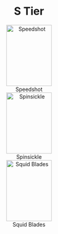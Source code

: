 <!DOCTYPE html>
<html lang="de">
<head>
  <meta charset="UTF-8">
  <title>S Tier Liste</title>
  <style>
    .container {
      text-align: center; /* Zentriert alles in der Mitte */
    }

    .item {
      display: inline-block; /* Damit die Items nebeneinander stehen */
      width: 120px; /* Breite = Bildbreite */
      margin: 10px; /* Abstand zwischen Items */
    }

    .item img {
      width: 120px;
      height: 160px;
    }

    .item p {
      margin: 0; /* Kein extra Abstand */
      text-align: center; /* Text in der Mitte */
    }
  </style>
</head>
<body>

<h1 style="text-align: center;">S Tier</h1>

<div class="container">

  <div class="item">
    <img src="https://images.mobi.gg/uploads/2025/03/speedshot-moco-gear.webp" alt="Speedshot">
    <p>Speedshot</p>
  </div>

  <div class="item">
    <img src="https://images.mobi.gg/uploads/2025/03/spinsickle-moco-gear.webp" alt="Spinsickle">
    <p>Spinsickle</p>
  </div>

  <div class="item">
    <img src="https://images.mobi.gg/uploads/2025/03/squid-blades-moco-gear.webp" alt="Squid Blades">
    <p>Squid Blades</p>
  </div>

</div>

</body>
</html>


